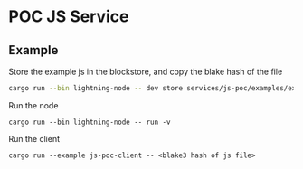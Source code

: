 # POC JS Service

## Example

Store the example js in the blockstore, and copy the blake hash of the file

```bash
cargo run --bin lightning-node -- dev store services/js-poc/examples/example.js 
```

Run the node
```
cargo run --bin lightning-node -- run -v
```

Run the client
```
cargo run --example js-poc-client -- <blake3 hash of js file>
```
